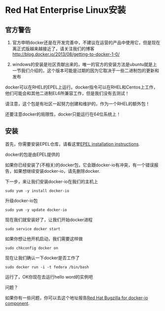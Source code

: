 # Red Hat Enterprise Linux安装

## 官方警告

1. 官方申明docker还是在开发完善中，不建议在运营的产品中使用它，但是现在离正式版越来越接近了，请关注我们的博客 http://blog.docker.io/2013/08/getting-to-docker-1-0/

2. windows的安装是社区贡献出来的，唯一的官方的安装方法是ubuntu就是上一节我们介绍的，这个版本可能是过期的因为它取决于一些二进制包的更新和发布

docker可以在RHEL的EPEL上运行。docker指令可以在RHEL和Centos上工作，他们可能会和其他二进制EL6所兼容工作，但是我们没有去测试！

请注意，这个包是有社区一起努力创建和维护的，作为一个RHEL的额外包！

还要注意docker的局限性，docker只能运行在64位系统上！

## 安装

首先，你需要安装EPEL仓库，请看这里[EPEL installation instructions](https://fedoraproject.org/wiki/EPEL#How_can_I_use_these_extra_packages.3F).

docker的包是由EPEL提供的

如果你已经安装了(不相关)的docker包，它会跟docker-io有冲突，有一个错误报告，如果想继续安装docker-io，请先删除docker.

下一步，来让我们安装docker-io在我们的主机上

    sudo yum -y install docker-io
    
升级docker-io包

    sudo yum -y update docker-io
    
现在我们就安装好了，让我们开始docker进程

    sudo service docker start
    
如果你想让他开机启动，我们需要这样做

    sudo chkconfig docker on
    
现在让我们确认一下docker是否工作了

    sudo docker run -i -t fedora /bin/bash
    
运行了，OK你现在去运行hello word的实例吧

问题？

如果你有一些问题，你可以去这个地址报告[Red Hat Bugzilla for docker-io component](https://bugzilla.redhat.com/enter_bug.cgi?product=Fedora%20EPEL&component=docker-io).
